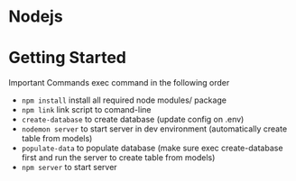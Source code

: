 # Nodejs
# Getting Started

Important Commands
exec command in the following order

* `npm install` install all required node modules/ package
* `npm link` link script to comand-line
* `create-database` to create database (update config on .env)
* `nodemon server` to start server in dev environment (automatically create table from models)
* `populate-data` to populate database (make sure exec create-database first and run the server to create table from models)
* `npm server` to start server
